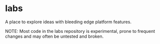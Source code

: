 labs
====

A place to explore ideas with bleeding edge platform features.

NOTE: Most code in the labs repository is experimental, prone to frequent changes and may often be untested and broken.
